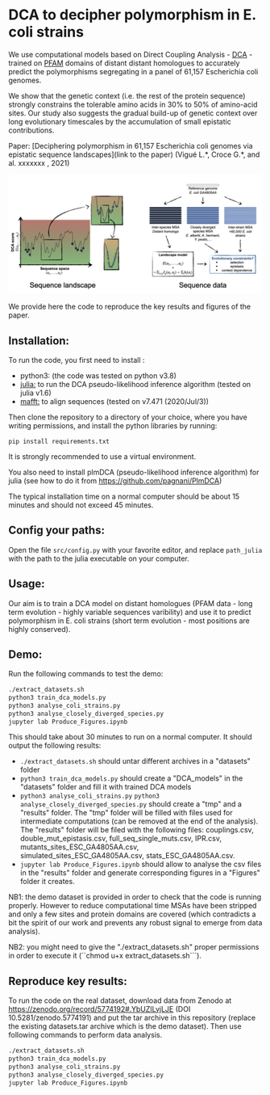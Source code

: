 # DCA to decipher polymorphism in E. coli strains
We use computational models based on Direct Coupling Analysis - [DCA](https://en.wikipedia.org/wiki/Direct_coupling_analysis) - trained on [PFAM](http://pfam.xfam.org/) domains of distant distant homologues to accurately predict the polymorphisms segregating in a panel of 61,157 Escherichia coli genomes. 

We show that the genetic context (i.e. the rest of the protein sequence) strongly constrains the tolerable amino acids in 30% to 50% of amino-acid sites. Our study also suggests the gradual build-up of genetic context over long evolutionary timescales by the accumulation of small epistatic contributions.


Paper: [Deciphering polymorphism in 61,157 Escherichia coli genomes via epistatic sequence landscapes](link to the paper) (Vigué L.\*,  Croce G.\*, and al. xxxxxxx , 2021)

![figure](ecoli_sequence_landscape.png)

We provide here the code to reproduce the key results and figures of the paper.

## Installation:
To run the code, you first need to install :
- python3: (the code was tested on python v3.8)
- [julia:](https://julialang.org/)  to run the DCA pseudo-likelihood inference algorithm  (tested on julia v1.6)
- [mafft:](https://mafft.cbrc.jp/alignment/software/) to align sequences (tested on v7.471 (2020/Jul/3))

Then clone the repository to a directory of your choice, where you have writing permissions, and install the python libraries by running:
```
pip install requirements.txt
```
It is strongly recommended to use a virtual environment.
 
You also need to install plmDCA (pseudo-likelihood inference algorithm) for julia (see how to do it from https://github.com/pagnani/PlmDCA)

The typical installation time on a normal computer should be about 15 minutes and should not exceed 45 minutes.


## Config your paths:
Open the file  ```src/config.py``` with your favorite editor, and replace ```path_julia``` with the path to the julia executable on your computer.

## Usage:
Our aim is to train a DCA model on distant homologues (PFAM data - long term evolution - highly variable sequences varibility) and use it to predict polymorphism in E. coli strains (short term evolution - most positions are highly conserved).

## Demo:

Run the following commands to test the demo:

```
./extract_datasets.sh
python3 train_dca_models.py
python3 analyse_coli_strains.py
python3 analyse_closely_diverged_species.py
jupyter lab Produce_Figures.ipynb
```
This should take about 30 minutes to run on a normal computer. It should output the following results:

- ```./extract_datasets.sh``` should untar different archives in a "datasets" folder
- ```python3 train_dca_models.py``` should create a "DCA_models" in the "datasets" folder and fill it with trained DCA models
- ```python3 analyse_coli_strains.py``` ```python3 analyse_closely_diverged_species.py``` should create a "tmp" and a "results" folder. The "tmp" folder will be filled with files used for intermediate computations (can be removed at the end of the analysis). The "results" folder will be filed with the following files: couplings.csv, double_mut_epistasis.csv, full_seq_single_muts.csv, IPR.csv, mutants_sites_ESC_GA4805AA.csv, simulated_sites_ESC_GA4805AA.csv, stats_ESC_GA4805AA.csv. 
- ```jupyter lab Produce_Figures.ipynb``` should allow to analyse the csv files in the "results" folder and generate corresponding figures in a "Figures" folder it creates.


NB1: the demo dataset is provided in order to check that the code is running properly. However to reduce computational time MSAs have been stripped and only a few sites and protein domains are covered (which contradicts a bit the spirit of our work and prevents any robust signal to emerge from data analysis).

NB2: you might need to give the "./extract_datasets.sh" proper permissions in order to execute it (``chmod u+x extract_datasets.sh```).

## Reproduce key results:

To run the code on the real dataset, download data from Zenodo at https://zenodo.org/record/5774192#.YbUZILvjLJE (DOI 10.5281/zenodo.5774191) and put the tar archive in this repository (replace the existing datasets.tar archive which is the demo dataset). Then use following commands to perform data analysis.

```
./extract_datasets.sh
python3 train_dca_models.py
python3 analyse_coli_strains.py
python3 analyse_closely_diverged_species.py
jupyter lab Produce_Figures.ipynb
```

